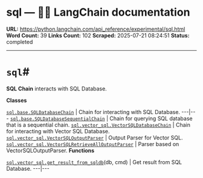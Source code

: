 # sql — 🦜🔗 LangChain  documentation

**URL:** https://python.langchain.com/api_reference/experimental/sql.html
**Word Count:** 39
**Links Count:** 102
**Scraped:** 2025-07-21 08:24:51
**Status:** completed

---

# `sql`\#

**SQL Chain** interacts with SQL Database.

**Classes**

[`sql.base.SQLDatabaseChain`](https://python.langchain.com/api_reference/experimental/sql/langchain_experimental.sql.base.SQLDatabaseChain.html#langchain_experimental.sql.base.SQLDatabaseChain "langchain_experimental.sql.base.SQLDatabaseChain") | Chain for interacting with SQL Database.   ---|---   [`sql.base.SQLDatabaseSequentialChain`](https://python.langchain.com/api_reference/experimental/sql/langchain_experimental.sql.base.SQLDatabaseSequentialChain.html#langchain_experimental.sql.base.SQLDatabaseSequentialChain "langchain_experimental.sql.base.SQLDatabaseSequentialChain") | Chain for querying SQL database that is a sequential chain.   [`sql.vector_sql.VectorSQLDatabaseChain`](https://python.langchain.com/api_reference/experimental/sql/langchain_experimental.sql.vector_sql.VectorSQLDatabaseChain.html#langchain_experimental.sql.vector_sql.VectorSQLDatabaseChain "langchain_experimental.sql.vector_sql.VectorSQLDatabaseChain") | Chain for interacting with Vector SQL Database.   [`sql.vector_sql.VectorSQLOutputParser`](https://python.langchain.com/api_reference/experimental/sql/langchain_experimental.sql.vector_sql.VectorSQLOutputParser.html#langchain_experimental.sql.vector_sql.VectorSQLOutputParser "langchain_experimental.sql.vector_sql.VectorSQLOutputParser") | Output Parser for Vector SQL.   [`sql.vector_sql.VectorSQLRetrieveAllOutputParser`](https://python.langchain.com/api_reference/experimental/sql/langchain_experimental.sql.vector_sql.VectorSQLRetrieveAllOutputParser.html#langchain_experimental.sql.vector_sql.VectorSQLRetrieveAllOutputParser "langchain_experimental.sql.vector_sql.VectorSQLRetrieveAllOutputParser") | Parser based on VectorSQLOutputParser.      **Functions**

[`sql.vector_sql.get_result_from_sqldb`](https://python.langchain.com/api_reference/experimental/sql/langchain_experimental.sql.vector_sql.get_result_from_sqldb.html#langchain_experimental.sql.vector_sql.get_result_from_sqldb "langchain_experimental.sql.vector_sql.get_result_from_sqldb")\(db, cmd\) | Get result from SQL Database.   ---|---